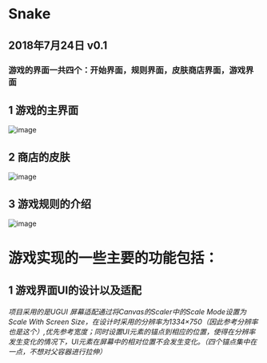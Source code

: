 # Snake
## 2018年7月24日 v0.1
### 游戏的界面一共四个：开始界面，规则界面，皮肤商店界面，游戏界面</br>
## 1 游戏的主界面
![image](https://github.com/li-zheng-hao/Snake/raw/master/DisplayGIF/游戏功能完整.gif)</br>
## 2 商店的皮肤
![image](https://github.com/li-zheng-hao/Snake/raw/master/DisplayGIF/皮肤功能.gif)</br>
## 3 游戏规则的介绍
![image](https://github.com/li-zheng-hao/Snake/raw/master/DisplayGIF/规则功能.gif)</br>

# 游戏实现的一些主要的功能包括：
## 1 游戏界面UI的设计以及适配
###### 项目采用的是UGUI 屏幕适配通过将Canvas的Scaler中的Scale Mode设置为Scale With Screen Size，在设计时采用的分辨率为1334×750（因此参考分辨率也是这个）,优先参考宽度；同时设置UI元素的锚点到相应的位置，使得在分辨率发生变化的情况下，UI元素在屏幕中的相对位置不会发生变化。（四个锚点集中在一点，不想对父容器进行拉伸）
